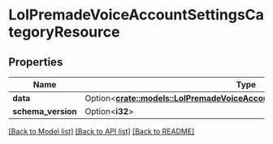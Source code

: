 # LolPremadeVoiceAccountSettingsCategoryResource

## Properties

Name | Type | Description | Notes
------------ | ------------- | ------------- | -------------
**data** | Option<[**crate::models::LolPremadeVoiceAccountSettingsCategoryDataResource**](LolPremadeVoiceAccountSettingsCategoryDataResource.md)> |  | [optional]
**schema_version** | Option<**i32**> |  | [optional]

[[Back to Model list]](../README.md#documentation-for-models) [[Back to API list]](../README.md#documentation-for-api-endpoints) [[Back to README]](../README.md)


